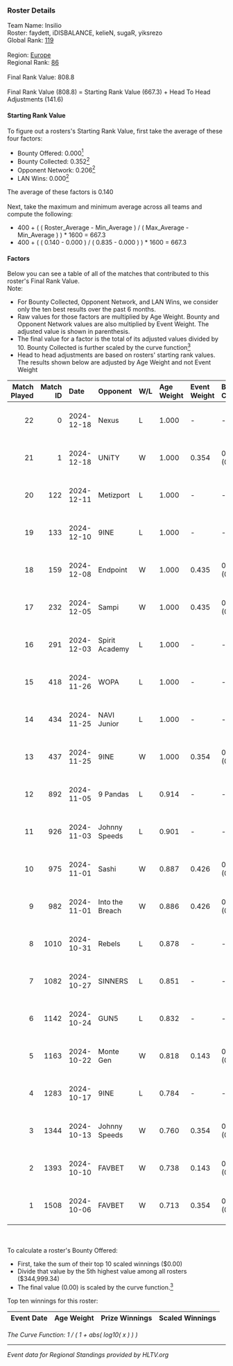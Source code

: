 ### Roster Details<br />
Team Name: Insilio<br />
Roster: faydett, iDISBALANCE, kelieN, sugaR, yiksrezo<br />
Global Rank: [119](../../standings_global_2024_12_18.md)<br />
<br />
Region: [Europe]( ../../standings_europe_2024_12_18.md)<br />
Regional Rank: [86]( ../../standings_europe_2024_12_18.md)<br />
<br />
Final Rank Value:  808.8<br />
<br />
Final Rank Value (808.8) = Starting Rank Value (667.3) + Head To Head Adjustments (141.6)<br />

#### Starting Rank Value<br />
To figure out a rosters's Starting Rank Value, first take the average of these four factors:<br />
- Bounty Offered: 0.000[<sup>1</sup>](#table2)
- Bounty Collected: 0.352[<sup>2</sup>](#table1)
- Opponent Network: 0.206[<sup>2</sup>](#table1)
- LAN Wins: 0.000[<sup>2</sup>](#table1)

The average of these factors is 0.140<br />
<br />
Next, take the maximum and minimum average across all teams and compute the following:<br />
- 400 + ( ( Roster_Average - Min_Average ) / ( Max_Average - Min_Average ) ) * 1600 = 667.3
- 400 + ( ( 0.140 - 0.000 ) / ( 0.835 - 0.000 ) ) * 1600 = 667.3


#### Factors<br />
Below you can see a table of all of the matches that contributed to this roster's Final Rank Value.<br />
Note:<br />

- For Bounty Collected, Opponent Network, and LAN Wins, we consider only the ten best results over the past 6 months.
- Raw values for those factors are multiplied by Age Weight. Bounty and Opponent Network values are also multiplied by Event Weight. The adjusted value is shown in parenthesis.
- The final value for a factor is the total of its adjusted values divided by 10. Bounty Collected is further scaled by the curve function[<sup>3</sup>](#curveFunction)
- Head to head adjustments are based on rosters' starting rank values. The results shown below are adjusted by Age Weight and not Event Weight
<span id="table1"></span><br />


| Match Played | Match ID | Date       | Opponent        | W/L | Age Weight | Event Weight | Bounty Collected | Opponent Network | LAN Wins  | H2H Adj. | Roster                                        |
| -: | -: | :- | :- | :- | :- | :- | :- | :- | :- | -: | :- |
|           22 |        0 | 2024-12-18 | Nexus           | L   | 1.000      | -            | -                | -                | -         |    -4.02 | faydett, iDISBALANCE, kelieN, sugaR, yiksrezo |
|           21 |        1 | 2024-12-18 | UNiTY           | W   | 1.000      | 0.354        | 0.059 (0.021)    | 0.305 (0.108)    | 0 (0.000) |    20.33 | faydett, iDISBALANCE, kelieN, sugaR, yiksrezo |
|           20 |      122 | 2024-12-11 | Metizport       | L   | 1.000      | -            | -                | -                | -         |    -3.62 | faydett, FpSSS, kelieN, Pipw, sugaR           |
|           19 |      133 | 2024-12-10 | 9INE            | L   | 1.000      | -            | -                | -                | -         |    -9.65 | faydett, FpSSS, kelieN, Pipw, sugaR           |
|           18 |      159 | 2024-12-08 | Endpoint        | W   | 1.000      | 0.435        | 0.035 (0.015)    | 0.631 (0.274)    | 0 (0.000) |    19.07 | faydett, FpSSS, kelieN, Pipw, sugaR           |
|           17 |      232 | 2024-12-05 | Sampi           | W   | 1.000      | 0.435        | 0.037 (0.016)    | 0.426 (0.185)    | 0 (0.000) |    20.72 | faydett, FpSSS, kelieN, Pipw, sugaR           |
|           16 |      291 | 2024-12-03 | Spirit Academy  | L   | 1.000      | -            | -                | -                | -         |    -4.34 | faydett, FpSSS, kelieN, Pipw, sugaR           |
|           15 |      418 | 2024-11-26 | WOPA            | L   | 1.000      | -            | -                | -                | -         |   -12.65 | faydett, FpSSS, kelieN, Pipw, sugaR           |
|           14 |      434 | 2024-11-25 | NAVI Junior     | L   | 1.000      | -            | -                | -                | -         |    -3.93 | faydett, FpSSS, kelieN, Pipw, sugaR           |
|           13 |      437 | 2024-11-25 | 9INE            | W   | 1.000      | 0.354        | 0.065 (0.023)    | 0.906 (0.321)    | 0 (0.000) |    22.98 | faydett, FpSSS, kelieN, Pipw, sugaR           |
|           12 |      892 | 2024-11-05 | 9 Pandas        | L   | 0.914      | -            | -                | -                | -         |    -2.51 | faydett, FpSSS, kelieN, Pipw, sugaR           |
|           11 |      926 | 2024-11-03 | Johnny Speeds   | L   | 0.901      | -            | -                | -                | -         |    -4.27 | faydett, FpSSS, kelieN, Pipw, sugaR           |
|           10 |      975 | 2024-11-01 | Sashi           | W   | 0.887      | 0.426        | 0.049 (0.019)    | 0.735 (0.278)    | 0 (0.000) |    23.37 | faydett, FpSSS, kelieN, Pipw, sugaR           |
|            9 |      982 | 2024-11-01 | Into the Breach | W   | 0.886      | 0.426        | 0.006 (0.002)    | 0.617 (0.233)    | 0 (0.000) |    22.73 | faydett, FpSSS, kelieN, Pipw, sugaR           |
|            8 |     1010 | 2024-10-31 | Rebels          | L   | 0.878      | -            | -                | -                | -         |    -7.91 | faydett, FpSSS, kelieN, Pipw, sugaR           |
|            7 |     1082 | 2024-10-27 | SINNERS         | L   | 0.851      | -            | -                | -                | -         |    -3.10 | faydett, FpSSS, kelieN, Pipw, sugaR           |
|            6 |     1142 | 2024-10-24 | GUN5            | L   | 0.832      | -            | -                | -                | -         |    -3.39 | faydett, FpSSS, kelieN, Pipw, sugaR           |
|            5 |     1163 | 2024-10-22 | Monte Gen       | W   | 0.818      | 0.143        | 0.021 (0.002)    | 0.480 (0.056)    | 0 (0.000) |    18.86 | faydett, FpSSS, kelieN, Pipw, sugaR           |
|            4 |     1283 | 2024-10-17 | 9INE            | L   | 0.784      | -            | -                | -                | -         |    -4.19 | faydett, FpSSS, kelieN, Pipw, sugaR           |
|            3 |     1344 | 2024-10-13 | Johnny Speeds   | W   | 0.760      | 0.354        | 0.097 (0.026)    | 0.952 (0.256)    | 0 (0.000) |    21.11 | faydett, FpSSS, kelieN, Pipw, sugaR           |
|            2 |     1393 | 2024-10-10 | FAVBET          | W   | 0.738      | 0.143        | 0.056 (0.006)    | 0.972 (0.103)    | 0 (0.000) |    18.06 | faydett, FpSSS, kelieN, Pipw, sugaR           |
|            1 |     1508 | 2024-10-06 | FAVBET          | W   | 0.713      | 0.354        | 0.056 (0.014)    | 0.972 (0.245)    | 0 (0.000) |    17.92 | faydett, FpSSS, kelieN, Pipw, sugaR           |

<br />
<span id="table2"></span><br />
To calculate a roster's Bounty Offered:<br />

- First, take the sum of their top 10 scaled winnings ($0.00)
- Divide that value by the 5th highest value among all rosters ($344,999.34)
- The final value (0.00) is scaled by the curve function.[<sup>3</sup>](#curveFunction)

Top ten winnings for this roster:<br />

| Event Date | Age Weight | Prize Winnings | Scaled Winnings |
| :- | -: | :- | :- |


<span id="curveFunction"></span>_The Curve Function: 1 / ( 1 + abs( log10( x ) ) )_<br />

---
_Event data for Regional Standings provided by HLTV.org_<br />
